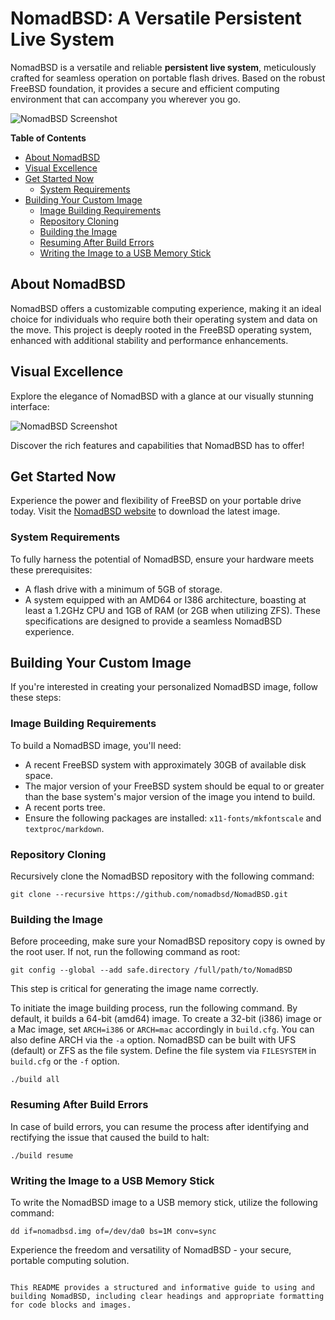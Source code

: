 # NomadBSD: A Versatile Persistent Live System

NomadBSD is a versatile and reliable **persistent live system**, meticulously crafted for seamless operation on portable flash drives. Based on the robust FreeBSD foundation, it provides a secure and efficient computing environment that can accompany you wherever you go.

![NomadBSD Screenshot](http://nomadbsd.org/screenshots/nomadbsd-131R-20221130.png)

**Table of Contents**
- [About NomadBSD](#about-nomadbsd)
- [Visual Excellence](#visual-excellence)
- [Get Started Now](#get-started-now)
  - [System Requirements](#system-requirements)
- [Building Your Custom Image](#building-your-custom-image)
  - [Image Building Requirements](#image-building-requirements)
  - [Repository Cloning](#repository-cloning)
  - [Building the Image](#building-the-image)
  - [Resuming After Build Errors](#resuming-after-build-errors)
  - [Writing the Image to a USB Memory Stick](#writing-the-image-to-a-usb-memory-stick)

## About NomadBSD

NomadBSD offers a customizable computing experience, making it an ideal choice for individuals who require both their operating system and data on the move. This project is deeply rooted in the FreeBSD operating system, enhanced with additional stability and performance enhancements.

## Visual Excellence

Explore the elegance of NomadBSD with a glance at our visually stunning interface:

![NomadBSD Screenshot](http://nomadbsd.org/screenshots/nomadbsd-131R-20221130.png)

Discover the rich features and capabilities that NomadBSD has to offer!

## Get Started Now

Experience the power and flexibility of FreeBSD on your portable drive today. Visit the [NomadBSD website](http://nomadbsd.org) to download the latest image.

### System Requirements

To fully harness the potential of NomadBSD, ensure your hardware meets these prerequisites:

- A flash drive with a minimum of 5GB of storage.
- A system equipped with an AMD64 or I386 architecture, boasting at least a 1.2GHz CPU and 1GB of RAM (or 2GB when utilizing ZFS). These specifications are designed to provide a seamless NomadBSD experience.

## Building Your Custom Image

If you're interested in creating your personalized NomadBSD image, follow these steps:

### Image Building Requirements

To build a NomadBSD image, you'll need:

- A recent FreeBSD system with approximately 30GB of available disk space.
- The major version of your FreeBSD system should be equal to or greater than the base system's major version of the image you intend to build.
- A recent ports tree.
- Ensure the following packages are installed: `x11-fonts/mkfontscale` and `textproc/markdown`.

### Repository Cloning

Recursively clone the NomadBSD repository with the following command:

```shell
git clone --recursive https://github.com/nomadbsd/NomadBSD.git
```

### Building the Image

Before proceeding, make sure your NomadBSD repository copy is owned by the root user. If not, run the following command as root:

```shell
git config --global --add safe.directory /full/path/to/NomadBSD
```

This step is critical for generating the image name correctly.

To initiate the image building process, run the following command. By default, it builds a 64-bit (amd64) image. To create a 32-bit (i386) image or a Mac image, set `ARCH=i386` or `ARCH=mac` accordingly in `build.cfg`. You can also define ARCH via the `-a` option. NomadBSD can be built with UFS (default) or ZFS as the file system. Define the file system via `FILESYSTEM` in `build.cfg` or the `-f` option.

```shell
./build all
```

### Resuming After Build Errors

In case of build errors, you can resume the process after identifying and rectifying the issue that caused the build to halt:

```shell
./build resume
```

### Writing the Image to a USB Memory Stick

To write the NomadBSD image to a USB memory stick, utilize the following command:

```shell
dd if=nomadbsd.img of=/dev/da0 bs=1M conv=sync
```

Experience the freedom and versatility of NomadBSD - your secure, portable computing solution.
```

This README provides a structured and informative guide to using and building NomadBSD, including clear headings and appropriate formatting for code blocks and images.
